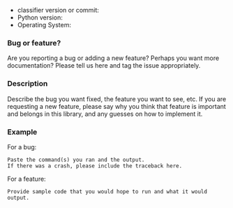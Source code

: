 * classifier version or commit:
* Python version:
* Operating System:

### Bug or feature?

Are you reporting a bug or adding a new feature? Perhaps you want more documentation? 
Please tell us here and tag the issue appropriately.

### Description

Describe the bug you want fixed, the feature you want to see, etc. 
If you are requesting a new feature, please say why you think that feature is important and belongs in this library, and any guesses on how to implement it.

### Example

For a bug:
```
Paste the command(s) you ran and the output.
If there was a crash, please include the traceback here.
```

For a feature:
```
Provide sample code that you would hope to run and what it would output.
```

